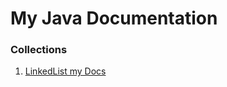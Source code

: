 # My Java Documentation

### Collections

1. [LinkedList my Docs](https://yogeshjoga.github.io/MyJavaDocs.github.io/)
